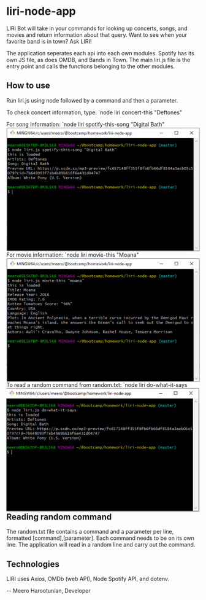 # liri-node-app

LIRI Bot will take in your commands for looking up concerts, songs, and movies and return information about that query. Want to see when your favorite band is in town? Ask LIRI!

The application seperates each api into each own modules. Spotify has its own JS file, as does OMDB, and Bands in Town. The main liri.js file is the entry point and calls the functions belonging to the other modules.

## How to use
Run liri.js using node followed by a command and then a parameter.

To check concert information, type:
`node liri concert-this "Deftones"

For song information:
`node liri spotify-this-song "Digital Bath"
<img src="./images/spotify-this-song.png"
     style="float: left; margin-right: 10px;" />

For movie information:
`node liri movie-this "Moana"
<img src="./images/movie-this.png"
     style="float: left; margin-right: 10px;" />

To read a random command from random.txt:
`node liri do-what-it-says
<img src="./images/do-what-it-says.png"
     style="float: left; margin-right: 10px;" />

## Reading random command
The random.txt file contains a command and a parameter per line, formatted [command],[parameter].
Each command needs to be on its own line.
The application will read in a random line and carry out the command.

## Technologies
LIRI uses Axios, OMDb (web API), Node Spotify API, and dotenv.

-- Meero Harootunian, Developer